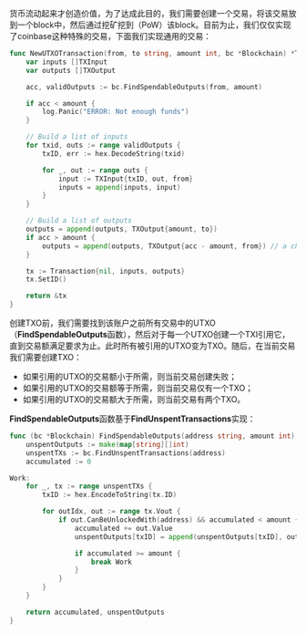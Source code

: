 货币流动起来才创造价值，为了达成此目的，我们需要创建一个交易，将该交易放到一个block中，然后通过挖矿挖到（PoW）该block。目前为止，我们仅仅实现了coinbase这种特殊的交易，下面我们实现通用的交易：

```go
func NewUTXOTransaction(from, to string, amount int, bc *Blockchain) *Transaction {
    var inputs []TXInput
    var outputs []TXOutput

    acc, validOutputs := bc.FindSpendableOutputs(from, amount)

    if acc < amount {
        log.Panic("ERROR: Not enough funds")
    }

    // Build a list of inputs
    for txid, outs := range validOutputs {
        txID, err := hex.DecodeString(txid)

        for _, out := range outs {
            input := TXInput{txID, out, from}
            inputs = append(inputs, input)
        }
    }

    // Build a list of outputs
    outputs = append(outputs, TXOutput{amount, to})
    if acc > amount {
        outputs = append(outputs, TXOutput{acc - amount, from}) // a change
    }

    tx := Transaction{nil, inputs, outputs}
    tx.SetID()

    return &tx
}
```

创建TXO前，我们需要找到该账户之前所有交易中的UTXO（**FindSpendableOutputs**函数），然后对于每一个UTXO创建一个TXI引用它，直到交易额满足要求为止。此时所有被引用的UTXO变为TXO。随后，在当前交易我们需要创建TXO：

* 如果引用的UTXO的交易额小于所需，则当前交易创建失败；
* 如果引用的UTXO的交易额等于所需，则当前交易仅有一个TXO；
* 如果引用的UTXO的交易额大于所需，则当前交易有两个TXO。

**FindSpendableOutputs**函数基于**FindUnspentTransactions**实现：

```go
func (bc *Blockchain) FindSpendableOutputs(address string, amount int) (int, map[string][]int) {
	unspentOutputs := make(map[string][]int)
	unspentTXs := bc.FindUnspentTransactions(address)
	accumulated := 0

Work:
	for _, tx := range unspentTXs {
		txID := hex.EncodeToString(tx.ID)

		for outIdx, out := range tx.Vout {
			if out.CanBeUnlockedWith(address) && accumulated < amount {
				accumulated += out.Value
				unspentOutputs[txID] = append(unspentOutputs[txID], outIdx)

				if accumulated >= amount {
					break Work
				}
			}
		}
	}

	return accumulated, unspentOutputs
}
```



